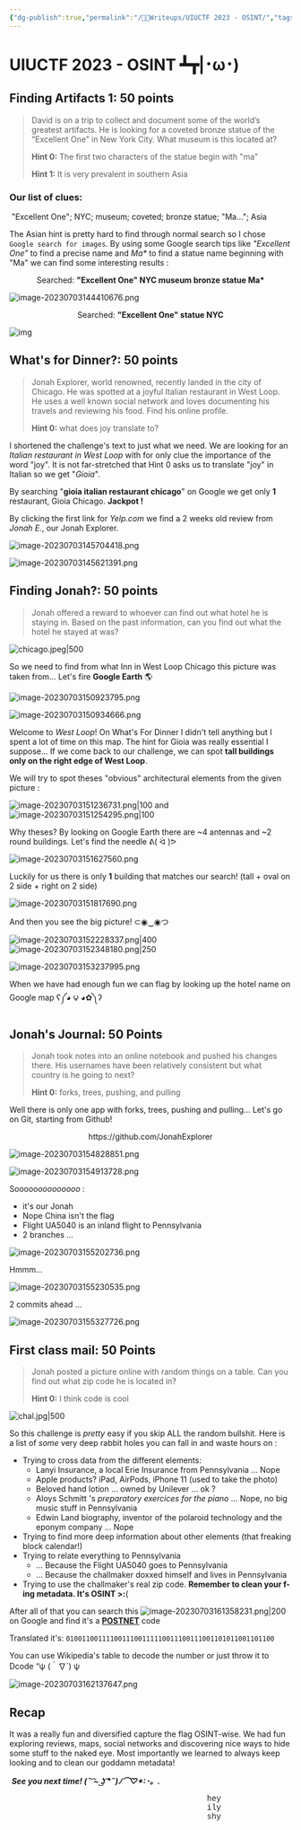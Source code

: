 ```yaml
---
{"dg-publish":true,"permalink":"/👩‍🏫Writeups/UIUCTF 2023 - OSINT/","tags":["Writeup","OSINT","UIUCTF"]}
---
```


# UIUCTF 2023 - OSINT ┻┳|･ω･)

## Finding Artifacts 1: 50 points

> David is on a trip to collect and document some of the world’s greatest artifacts. He is looking for a coveted bronze statue of the “Excellent One” in New York City. What museum is this located at?
>
> **Hint 0:**
> The first two characters of the statue begin with "ma"
>
> **Hint 1:**
> It is very prevalent in southern Asia

### Our list of clues:

​	"Excellent One"; NYC; museum; coveted; bronze statue; "Ma..."; Asia

The Asian hint is pretty hard to find through normal search so I chose `Google search for images`. By using some Google search tips like *"Excellent One"* to find a precise name and *Ma\** to find a statue name beginning with "Ma" we can find some interesting results :

<center>Searched: <b>"Excellent One" NYC museum bronze statue Ma*</b></center>

![image-20230703144410676.png](/img/user/imgTypora/image-20230703144410676.png)

<center>Searched: <b>"Excellent One" statue NYC</b></center>

![img](https://cdn.discordapp.com/attachments/1109186533854019664/1124652569843732510/image.png)



## What's for Dinner?: 50 points

> Jonah Explorer, world renowned, recently landed in the city of Chicago. He was spotted at a joyful Italian restaurant in West Loop. He uses a well known social network and loves documenting his travels and reviewing his food. Find his online profile.
>
> **Hint 0:**
> what does joy translate to?

I shortened the challenge's text to just what we need. We are looking for an *Italian restaurant in West Loop* with for only clue the importance of the word "joy". It is not far-stretched that Hint 0 asks us to translate "joy" in Italian so we get "*Gioia*".

By searching "**gioia italian restaurant chicago**" on Google we get only **1** restaurant, Gioia Chicago. **Jackpot !**

By clicking the first link for *Yelp.com* we find a 2 weeks old review from *Jonah E.*, our Jonah Explorer.

![image-20230703145704418.png](/img/user/imgTypora/image-20230703145704418.png)

![image-20230703145621391.png](/img/user/imgTypora/image-20230703145621391.png)







## Finding Jonah?: 50 points

> Jonah offered a reward to whoever can find out what hotel he is staying in. Based on the past information, can you find out what the hotel he stayed at was?

![chicago.jpeg|500](/img/user/imgTypora/chicago.jpeg)

So we need to find from what Inn in West Loop Chicago this picture was taken from... Let's fire **Google Earth** 🌎

![image-20230703150923795.png](/img/user/imgTypora/image-20230703150923795.png)

![image-20230703150934666.png](/img/user/imgTypora/image-20230703150934666.png)

Welcome to *West Loop*! On What's For Dinner I didn't tell anything but I spent a lot of time on this map. The hint for Gioia was really essential I suppose... If we come back to our challenge, we can spot **tall buildings only on the right edge of West Loop**.

We will try to spot theses "obvious" architectural elements from the given picture :

![image-20230703151236731.png|100](/img/user/imgTypora/image-20230703151236731.png) and ![image-20230703151254295.png|100](/img/user/imgTypora/image-20230703151254295.png)

Why theses? By looking on Google Earth there are ~4 antennas and ~2 round buildings. Let's find the needle ᕕ( ᐛ )ᕗ

![image-20230703151627560.png](/img/user/imgTypora/image-20230703151627560.png)

Luckily for us there is only **1** building that matches our search! (tall + oval on 2 side + right on 2 side)

![image-20230703151817690.png](/img/user/imgTypora/image-20230703151817690.png)

And then you see the big picture! ⊂◉‿◉つ

![image-20230703152228337.png|400](/img/user/imgTypora/image-20230703152228337.png) ![image-20230703152348180.png|250](/img/user/imgTypora/image-20230703152348180.png)

![image-20230703153237995.png](/img/user/imgTypora/image-20230703153237995.png)

When we have had enough fun we can flag by looking up the hotel name on Google map ʕ༼◕ ౪ ◕✿༽ʔ



## Jonah's Journal: 50 Points

> Jonah took notes into an online notebook and pushed his changes there. His usernames have been relatively consistent but what country is he going to next?
>
> **Hint 0:**
> forks, trees, pushing, and pulling

Well there is only one app with forks, trees, pushing and pulling... Let's go on Git, starting from Github!

<center>https://github.com/JonahExplorer</center>

![image-20230703154828851.png](/img/user/imgTypora/image-20230703154828851.png)

![image-20230703154913728.png](/img/user/imgTypora/image-20230703154913728.png)

Sooooo*ooooooooo* :

- it's our Jonah
- Nope China isn't the flag
- Flight UA5040 is an inland flight to Pennsylvania
- 2 branches ...

![image-20230703155202736.png](/img/user/imgTypora/image-20230703155202736.png)

Hmmm...

![image-20230703155230535.png](/img/user/imgTypora/image-20230703155230535.png)

2 commits ahead ...

![image-20230703155327726.png](/img/user/imgTypora/image-20230703155327726.png)





## First class mail: 50 Points

> Jonah posted a picture online with random things on a table. Can you find out what zip code he is located in?
>
> **Hint 0:**
> I think code is cool

![chal.jpg|500](/img/user/imgTypora/chal.jpg)

So this challenge is *pretty* easy if you skip ALL the random bullshit. Here is a list of *some* very deep rabbit holes you can fall in and waste hours on :

- Trying to cross data from the different elements:
	- Lanyi Insurance, a local Erie Insurance from Pennsylvania ... Nope
	- Apple products? iPad, AirPods, iPhone 11 (used to take the photo)
	- Beloved hand lotion ... owned by Unilever ... ok ?
	- Aloys Schmitt 's *preparatory exercices for the piano* ... Nope, no big music stuff in Pennsylvania
	- Edwin Land biography, inventor of the polaroid technology and the eponym company ... Nope
- Trying to find more deep information about other elements (that freaking block calendar!)
- Trying to relate everything to Pennsylvania
	- ... Because the Flight UA5040 goes to Pennsylvania
	- ... Because the challmaker doxxed himself and lives in Pennsylvania
- Trying to use the challmaker's real zip code. **Remember to clean your f-ing metadata. It's OSINT >:**(

After all of that you can search this ![image-20230703161358231.png|200](/img/user/imgTypora/image-20230703161358231.png) on Google and find it's a **[POSTNET](https://fr.wikipedia.org/wiki/Postnet)** code

Translated it's: ``0100110011110011100111110011100111001101011001101100``

You can use Wikipedia's table to decode the number or just throw it to Dcode  “ψ (｀∇´) ψ

![image-20230703162137647.png](/img/user/imgTypora/image-20230703162137647.png)





## Recap

It was a really fun and diversified capture the flag OSINT-wise. We had fun exploring reviews, maps, social networks and discovering nice ways to hide some stuff to the naked eye. Most importantly we learned to always keep looking and to clean our goddamn metadata!

​		***See you next time! (˵ ͡~ ͜ʖ ͡°˵)ﾉ⌒♡\*:･。.***

<p style="font-family:'Courier New',monospace;margin-left:70%">hey<br>ily<br>shy</p>





